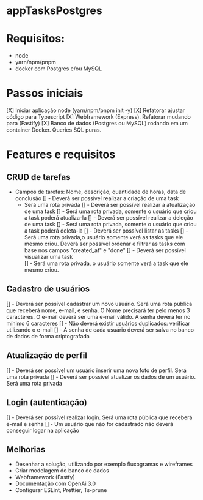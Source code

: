 # appTasksPostgres

# Requisitos:
- node
- yarn/npm/pnpm
- docker com Postgres e/ou MySQL

# Passos iniciais

[X] Iniciar aplicação node (yarn/npm/pnpm init -y)
[X] Refatorar ajustar código para Typescript
[X] Webframework (Express). Refatorar mudando para (Fastify)
[X] Banco de dados (Postgres ou MySQL) rodando em um container Docker. Queries SQL puras.

# Features e requisitos

## CRUD de tarefas

- Campos de tarefas: Nome, descrição, quantidade de horas, data de conclusão
[] - Deverá ser possível realizar a criação de uma task
  - Será uma rota privada
[] -  Deverá ser possível realizar a atualização de uma task
[]  - Será uma rota privada, somente o usuário que criou a task poderá atualiza-la
[] -  Deverá ser possível realizar a deleção de uma task
[]  - Será uma rota privada, somente o usuário que criou a task poderá deleta-la 
[] -  Deverá ser possível listar as tasks
[]  - Será uma rota privada,o usuário somente verá as tasks que ele mesmo criou. Deverá ser possível ordenar e filtrar as tasks com base nos campos "created_at" e "done"
[] -  Deverá ser possível visualizar uma task  
[]  - Será uma rota privada, o usuário somente verá a task que ele mesmo criou. 

## Cadastro de usuários

[] - Deverá ser possível cadastrar um novo usuário. Será uma rota pública que receberá nome, e-mail, e senha. O Nome precisará ter pelo menos 3 caracteres. O e-mail deverá ser uma e-mail válido. A senha deverá ter no mínimo 6 caracteres
[] - Não deverá existir usuários duplicados: verificar utilizando o e-mail
[] - A senha de cada usuário deverá ser salva no banco de dados de forma criptografada

## Atualização de perfil

[] - Deverá ser possível um usuário inserir uma nova foto de perfil. Será uma rota privada
[] - Deverá ser possível atualizar os dados de um usuário. Será uma rota privada

## Login (autenticação)

[] - Deverá ser possível realizar login. Será uma rota pública que receberá e-mail e senha
[] - Um usuário que não for cadastrado não deverá conseguir logar na aplicação

## Melhorias

- Desenhar a solução, utilizando por exemplo fluxogramas e wireframes
- Criar modelagem do banco de dados
- Webframework (Fastfy)
- Documentação com OpenAi 3.0
- Configurar ESLint, Prettier, Ts-prune